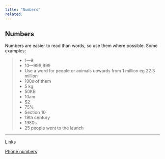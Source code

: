 ```yaml
---
title: "Numbers"
related:
---
```


## Numbers

Numbers are easier to read than words, so use them where possible. Some examples:

> - 1—9
> - 10—999,999
> - Use a word for people or animals upwards from 1 million eg 22.3 million
> - 100s of them
> - 5 kg
> - 50KB
> - 10am
> - $2
> - 75%
> - Section 10
> - 19th century
> - 1980s
> - 25 people went to the launch

---

Links

[Phone numbers](/_entries/2016-05-04-phone-numbers.md "Phone numbers")
